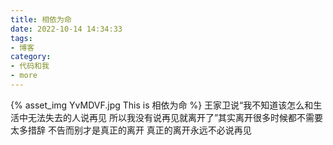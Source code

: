 ```yaml
---
title: 相依为命
date: 2022-10-14 14:34:33
tags:
- 博客
category:
- 代码和我
- more
---
```

{% asset_img YvMDVF.jpg This is 相依为命 %}
王家卫说“我不知道该怎么和生活中无法失去的人说再见 所以我没有说再见就离开了”其实离开很多时候都不需要太多措辞 不告而别才是真正的离开 真正的离开永远不必说再见